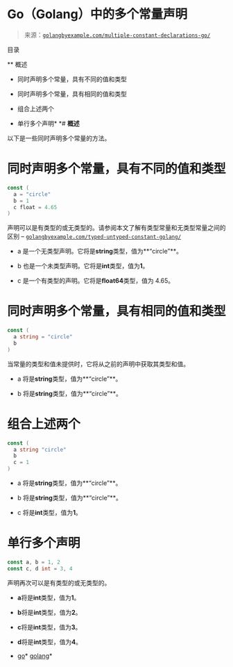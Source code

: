 <!--yml

分类：未分类

日期：2024-10-13 06:28:14

-->

# Go（Golang）中的多个常量声明

> 来源：[`golangbyexample.com/multiple-constant-declarations-go/`](https://golangbyexample.com/multiple-constant-declarations-go/)

目录

**   概述

+   同时声明多个常量，具有不同的值和类型

+   同时声明多个常量，具有相同的值和类型

+   组合上述两个

+   单行多个声明*  *# **概述**

以下是一些同时声明多个常量的方法。

# **同时声明多个常量，具有不同的值和类型**

```go
const (
  a = "circle"
  b = 1
  c float = 4.65
)
```

声明可以是有类型的或无类型的。请参阅本文了解有类型常量和无类型常量之间的区别 – [`golangbyexample.com/typed-untyped-constant-golang/`](https://golangbyexample.com/typed-untyped-constant-golang/)

+   a 是一个无类型声明。它将是**string**类型，值为**“circle”**。

+   b 也是一个未类型声明。它将是**int**类型，值为**1**。

+   c 是一个有类型的声明。它将是**float64**类型，值为 4.65。

# **同时声明多个常量，具有相同的值和类型**

```go
const (
  a string = "circle"
  b
)
```

当常量的类型和值未提供时，它将从之前的声明中获取其类型和值。

+   a 将是**string**类型，值为**“circle”**。

+   b 将是**string**类型，值为**“circle”**。

# **组合上述两个**

```go
const (
  a string "circle"
  b
  c = 1
)
```

+   a 将是**string**类型，值为**“circle”**。

+   b 将是**string**类型，值为**“circle”**。

+   c 将是**int**类型，值为**1**。

# **单行多个声明**

```go
const a, b = 1, 2
const c, d int = 3, 4
```

声明再次可以是有类型的或无类型的。

+   **a**将是**int**类型，值为**1**。

+   **b**将是**int**类型，值为**2**。

+   **c**将是**int**类型，值为**3**。

+   **d**将是**int**类型，值为**4**。

+   [go](https://golangbyexample.com/tag/go/)*   [golang](https://golangbyexample.com/tag/golang/)*
